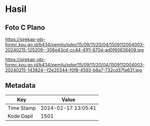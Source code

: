 # Hasil

## Foto C Plano

https://sirekap-obj-formc.kpu.go.id/b434/pemilu/pdpr/15/09/11/20/04/1509112004003-20240215-125209--306e43cd-cc44-41f1-870d-ad0f60836409.jpg

https://sirekap-obj-formc.kpu.go.id/b434/pemilu/pdpr/15/09/11/20/04/1509112004003-20240215-143824--f2e20344-f0f8-4593-b8a7-732cd37fa631.jpg


## Metadata

| Key        | Value               |
| ---------- | ------------------- |
| Time Stamp | 2024-02-17 13:05:41 |
| Kode Dapil | 1501                |



